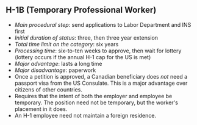 H-1B (Temporary Professional Worker)
------------------------------------

* _Main procedural step_: send applications to Labor Department and INS first
* _Initial duration of status_: three, then three year extension
* _Total time limit on the category_: six years
* _Processing time_: six-to-ten weeks to approve, then wait for lottery (lottery occurs if the annual H-1 cap for the US is met)
* _Major advantage_: lasts a long time
* _Major disadvantage_: paperwork
* Once a petition is approved, a Canadian beneficiary does _not_ need a passport visa from the US Consulate. This is a major advantage over citizens of other countries.
* Requires that the intent of both the employer and employee be temporary. The position need not be temporary, but the worker's placement in it does.
* An H-1 employee need not maintain a foreign residence.

